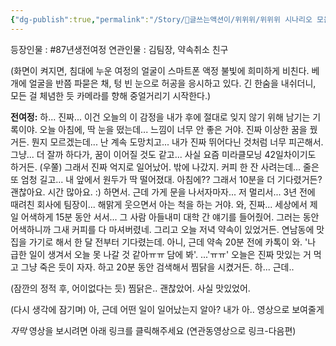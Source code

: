 ```yaml
---
{"dg-publish":true,"permalink":"/Story/🚂글쓰는액션이/위위위/위위위 시나리오 모음/30. 도무지 화가 나서 잠을 잘 수가 없음/"}
---
```


등장인물 : #87년생전여정
연관인물 : 김팀장, 약속취소 친구

(화면이 켜지면, 침대에 누운 여정의 얼굴이 스마트폰 액정 불빛에 희미하게 비친다. 베개에 얼굴을 반쯤 파묻은 채, 텅 빈 눈으로 허공을 응시하고 있다. 긴 한숨을 내쉬더니, 모든 걸 체념한 듯 카메라를 향해 중얼거리기 시작한다.)

**전여정:** 하... 진짜... 이건 오늘의 이 감정을 내가 후에 절대로 잊지 않기 위해 남기는 기록이야.
오늘 아침에, 딱 눈을 떴는데... 느낌이 너무 안 좋은 거야. 진짜 이상한 꿈을 꿨거든. 뭔지 모르겠는데... 난 계속 도망치고... 내가 진짜 뛰어다닌 것처럼 너무 피곤해서. 그냥... 더 잘까 하다가, 꿈이 이어질 것도 같고... 사실 요즘 미라클모닝 42일차이기도 하거든. (우쭐) 그래서 진짜 억지로 일어났어.
밖에 나갔지. 커피 한 잔 사려는데... 줄은 또 엄청 길고... 내 앞에서 원두가 딱 떨어졌대. 아침에?? 그래서 10분을 더 기다렸거든? 괜찮아요. 시간 많아요. :) 하면서.
근데 가게 문을 나서자마자... 저 멀리서... 3년 전에 때려친 회사에 팀장이... 해맑게 웃으면서 아는 척을 하는 거야. 와, 진짜... 세상에서 제일 어색하게 15분 동안 서서... 그 사람 아들내미 대학 간 얘기를 들어줬어. 그러는 동안 어색하니까 그새 커피를 다 마셔버렸네.
그리고 오늘 저녁 약속이 있었거든. 연남동에 맛집을 가기로 해서 한 달 전부터 기다렸는데. 아니, 근데 약속 20분 전에 카톡이 와. '나 급한 일이 생겨서 오늘 못 나갈 것 같아ㅠㅠ 담에 봐'. ...'ㅠㅠ' 
오늘은 진짜 맛있는 거 먹고 그냥 죽은 듯이 자자. 하고 20분 동안 검색해서 찜닭을 시켰거든. 하...
근데.. 

(잠깐의 정적 후, 어이없다는 듯)
찜닭은.. 괜찮았어. 사실 맛있었어.

(다시 생각에 잠기며)
아, 근데 어떤 일이 일어났는지 알아? 내가 아.. 영상으로 보여줄게

*자막* 영상을 보시려면 아래 링크를 클릭해주세요 (연관동영상으로 링크-다음편)

